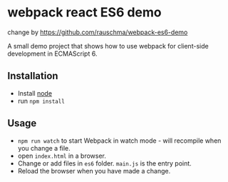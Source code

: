 # webpack react ES6 demo

change by https://github.com/rauschma/webpack-es6-demo

A small demo project that shows how to use webpack for client-side development in ECMAScript 6.

## Installation

* Install  [node](https://nodejs.org)
* run `npm install`

## Usage

* `npm run watch` to start Webpack in watch mode - will recompile when you change a file.
* open `index.html` in a browser.
* Change or add files in `es6` folder. `main.js` is the entry point.
* Reload the browser when you have made a change.
